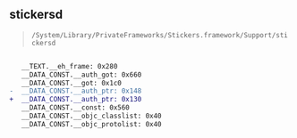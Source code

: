 ## stickersd

> `/System/Library/PrivateFrameworks/Stickers.framework/Support/stickersd`

```diff

   __TEXT.__eh_frame: 0x280
   __DATA_CONST.__auth_got: 0x660
   __DATA_CONST.__got: 0x1c0
-  __DATA_CONST.__auth_ptr: 0x148
+  __DATA_CONST.__auth_ptr: 0x130
   __DATA_CONST.__const: 0x560
   __DATA_CONST.__objc_classlist: 0x40
   __DATA_CONST.__objc_protolist: 0x40

```
